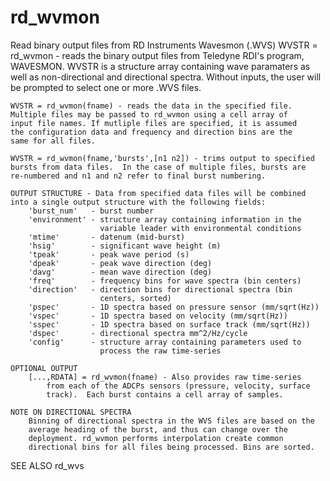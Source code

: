 # rd_wvmon
Read binary output files from RD Instruments Wavesmon (.WVS)
WVSTR = rd_wvmon - reads the binary output files from
    Teledyne RDI's program, WAVESMON.  WVSTR is a structure
    array containing wave paramaters as well as  non-directional
    and directional spectra. Without inputs, the user will be
    prompted to select one or more .WVS files.
 
    WVSTR = rd_wvmon(fname) - reads the data in the specified file.
    Multiple files may be passed to rd_wvmon using a cell array of
    input file names. If mutliple files are specified, it is assumed
    the configuration data and frequency and direction bins are the
    same for all files.
 
    WVSTR = rd_wvmon(fname,'bursts',[n1 n2]) - trims output to specified
    bursts from data files.  In the case of multiple files, bursts are
    re-numbered and n1 and n2 refer to final burst numbering.
 
    OUTPUT STRUCTURE - Data from specified data files will be combined
    into a single output structure with the following fields:
        'burst_num'   - burst number
        'environment' - structure array containing information in the
                        variable leader with environmental conditions
        'mtime'       - datenum (mid-burst)
        'hsig'        - significant wave height (m)
        'tpeak'       - peak wave period (s)
        'dpeak'       - peak wave direction (deg)
        'davg'        - mean wave direction (deg)
        'freq'        - frequency bins for wave spectra (bin centers)
        'direction'   - direction bins for directional spectra (bin
                        centers, sorted)
        'pspec'       - 1D spectra based on pressure sensor (mm/sqrt(Hz))
        'vspec'       - 1D spectra based on velocity (mm/sqrt(Hz))
        'sspec'       - 1D spectra based on surface track (mm/sqrt(Hz))
        'dspec'       - directional spectra mm^2/Hz/cycle
        'config'      - structure array containing parameters used to
                        process the raw time-series
 
    OPTIONAL OUTPUT
        [...,RDATA] = rd_wvmon(fname) - Also provides raw time-series
            from each of the ADCPs sensors (pressure, velocity, surface
            track).  Each burst contains a cell array of samples.
 
    NOTE ON DIRECTIONAL SPECTRA
        Binning of directional spectra in the WVS files are based on the 
        average heading of the burst, and thus can change over the 
        deployment. rd_wvmon performs interpolation create common 
        directional bins for all files being processed. Bins are sorted.
 
  SEE ALSO rd_wvs
